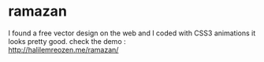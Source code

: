 # ramazan
I found a free vector design on the web and I coded with CSS3 animations it looks pretty good. check the demo :  
http://halilemreozen.me/ramazan/

